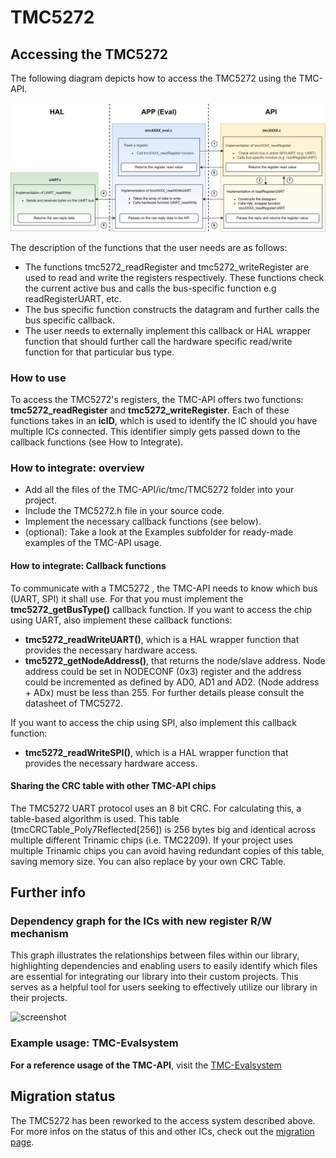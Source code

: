 # TMC5272


## Accessing the TMC5272
The following diagram depicts how to access the TMC5272 using the TMC-API.

![screenshot](registercall_hierarchy_flowchart.png)

The description of the functions that the user needs are as follows:
- The functions tmc5272_readRegister and tmc5272_writeRegister are used to read and write the registers respectively. These functions check the current active bus and calls the bus-specific function e.g readRegisterUART, etc.
- The bus specific function constructs the datagram and further calls the bus specific callback.
- The user needs to externally implement this callback or HAL wrapper function that should further call the hardware specific read/write function for that particular bus type.

### How to use

To access the TMC5272's registers, the TMC-API offers two functions: **tmc5272_readRegister** and **tmc5272_writeRegister**.
Each of these functions takes in an **icID**, which is used to identify the IC should you have multiple ICs connected. This identifier simply gets passed down to the callback functions (see How to Integrate).

### How to integrate: overview

- Add all the files of the TMC-API/ic/tmc/TMC5272 folder into your project.
- Include the TMC5272.h file in your source code.
- Implement the necessary callback functions (see below).
- (optional): Take a look at the Examples subfolder for ready-made examples of the TMC-API usage.

#### How to integrate: Callback functions
To communicate with a TMC5272 , the TMC-API needs to know which bus (UART, SPI) it shall use. For that you must implement the **tmc5272_getBusType()** callback function.
If you want to access the chip using UART, also implement these callback functions:
- **tmc5272_readWriteUART()**, which is a HAL wrapper function that provides the necessary hardware access.
- **tmc5272_getNodeAddress()**, that returns the node/slave address. Node address could be set in NODECONF (0x3) register and the address could be incremented as defined by AD0, AD1 and AD2. (Node address + ADx) must be less than 255. For further details please consult the datasheet of TMC5272.

If you want to access the chip using SPI, also implement this callback function:
- **tmc5272_readWriteSPI()**, which is a HAL wrapper function that provides the necessary hardware access.

#### Sharing the CRC table with other TMC-API chips
The TMC5272 UART protocol uses an 8 bit CRC. For calculating this, a table-based algorithm is used. This table (tmcCRCTable_Poly7Reflected[256]) is 256 bytes big and identical across multiple different Trinamic chips (i.e. TMC2209).
If your project uses multiple Trinamic chips you can avoid having redundant copies of this table, saving memory size. You can also replace by your own CRC Table.


## Further info
### Dependency graph for the ICs with new register R/W mechanism
This graph illustrates the relationships between files within our library, highlighting dependencies and enabling users to easily identify which files are essential for integrating our library into their custom projects. This serves as a helpful tool for users seeking to effectively utilize our library in their projects.

![screenshot](uml-tmc-api.png)
### Example usage: TMC-Evalsystem
**For a reference usage of the TMC-API**, visit the [TMC-Evalsystem](https://github.com/analogdevicesinc/TMC-EvalSystem)

## Migration status
The TMC5272 has been reworked to the access system described above. For more infos on the status of this and other ICs, check out the [migration page](https://github.com/analogdevicesinc/TMC-API/issues/53).


